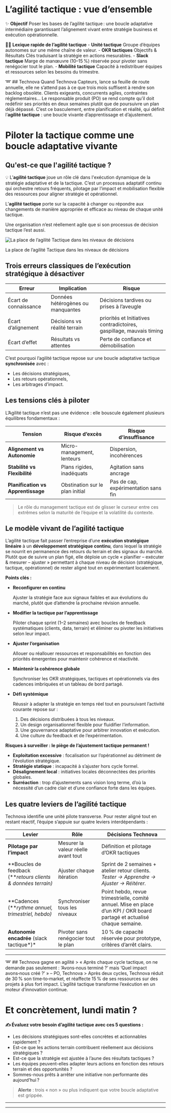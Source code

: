 # L’agilité tactique : vue d’ensemble



✨ **Objectif** Poser les bases de l’agilité tactique : une boucle adaptative intermédiaire garantissant l’alignement vivant entre stratégie business et exécution opérationnelle.

🧑‍🎓 **Lexique rapide de l’agilité tactique** - **Unité tactique** Groupe d’équipes autonomes sur une même chaîne de valeur. - **OKR tactiques** Objectifs & Résultats Clés traduisant la stratégie en actions mesurables. - **Slack tactique** Marge de manœuvre (10–15 %) réservée pour pivoter sans renégocier tout le plan. - **Mobilité tactique** Capacité à redistribuer équipes et ressources selon les besoins du trimestre.

➿ ## Technova Quand Technova Capteurs, lance sa feuille de route annuelle, elle ne s’attend pas à ce que trois mois suffisent à rendre son backlog obsolète. Clients exigeants, concurrents agiles, contraintes réglementaires… Le responsable produit (PO) se rend compte qu’il doit redéfinir ses priorités en deux semaines plutôt que de poursuivre un plan déjà dépassé. C’est ce basculement, entre planification et réalité, qui définit l’**agilité tactique** : une boucle vivante d’apprentissage et d’ajustement.

# Piloter la tactique comme une boucle adaptative vivante

## **Qu'est-ce que l'agilité tactique ?**

💡 L’**agilité tactique** joue un rôle clé dans l'exécution dynamique de la stratégie adaptative et de la tactique. C’est un processus adaptatif continu qui orchestre retours fréquents, pilotage par l’impact et mobilisation flexible des ressources pour aligner stratégie et opérationnel.

L’**agilité tactique** porte sur la capacité à changer ou répondre aux changements de manière appropriée et efficace au niveau de chaque unité tactique.

Une organisation n’est réellement agile que si son processus de décision tactique l’est aussi.

![La place de l’agilité Tactique dans les niveaux de décisions](image.png)

La place de l’agilité Tactique dans les niveaux de décisions

## Trois erreurs classiques de l’exécution stratégique à désactiver

| Erreur | Implication | Risque |
| --- | --- | --- |
| Écart de connaissance | Données hétérogènes ou manquantes | Décisions tardives ou prises à l’aveugle |
| Écart d’alignement | Décisions vs réalité terrain | priorités et Initiatives contradictoires, gaspillage, mauvais timing |
| Écart d’effet | Résultats vs attentes | Perte de confiance et démobilisation |

C’est pourquoi l’agilité tactique repose sur une boucle adaptative tactique **synchronisée** avec :

- Les décisions stratégiques,
- Les retours opérationnels,
- Les arbitrages d’impact.

## Les tensions clés à piloter

L’Agilité tactique n’est pas une évidence : elle bouscule également plusieurs équilibres fondamentaux :

| Tension | Risque d’excès | Risque d’insuffisance |
| --- | --- | --- |
| **Alignement vs Autonomie** | Micro-management, lenteurs | Dispersion, incohérences |
| **Stabilité vs Flexibilité** | Plans rigides, inadéquats | Agitation sans ancrage |
| **Planification vs Apprentissage** | Obstination sur le plan initial | Pas de cap, expérimentation sans fin |

> Le rôle du management tactique est de glisser le curseur entre ces extrêmes selon la maturité de l’équipe et la volatilité du contexte.
> 

## Le modèle vivant de l’agilité tactique

L’agilité tactique fait passer l’entreprise d’une **exécution stratégique linéaire** à un **développement stratégique continu**, dans lequel la stratégie se nourrit en permanence des retours du terrain et des signaux du marché. Plutôt que de suivre un plan figé, elle déploie un cycle « planifier – exécuter & mesurer – ajuster » permettant à chaque niveau de décision (stratégique, tactique, opérationnel) de rester aligné tout en expérimentant localement.

**Points clés :**

- **Reconfigurer en continu**
    
    Ajuster la stratégie face aux signaux faibles et aux évolutions du marché, plutôt que d’attendre la prochaine révision annuelle.
    
- **Modifier la tactique par l’apprentissage**
    
    Piloter chaque sprint (1–2 semaines) avec boucles de feedback systématiques (clients, data, terrain) et éliminer ou pivoter les initiatives selon leur impact.
    
- **Ajuster l’organisation**
    
    Allouer ou réallouer ressources et responsabilités en fonction des priorités émergentes pour maintenir cohérence et réactivité.
    
- **Maintenir la cohérence globale**
    
    Synchroniser les OKR stratégiques, tactiques et opérationnels via des cadences imbriquées et un tableau de bord partagé.
    
- **Défi systémique**
    
    Réussir à adapter la stratégie en temps réel tout en poursuivant l’activité courante repose sur :
    
    1. Des décisions distribuées à tous les niveaux.
    2. Un design organisationnel flexible pour fluidifier l’information.
    3. Une gouvernance adaptative pour arbitrer innovation et exécution.
    4. Une culture du feedback et de l’expérimentation.

**Risques à surveiller : le piège de l’ajustement tactique permanent !**

- **Exploitation excessive** : focalisation sur l’opérationnel au détriment de l’évolution stratégique.
- **Stratégie statique** : incapacité à s’ajuster hors cycle formel.
- **Désalignement local** : initiatives locales déconnectées des priorités globales.
- **Surréaction** : trop d’ajustements sans vision long terme, d’où la nécessité d’un cadre clair et d’une confiance forte dans les équipes.

## Les quatre leviers de l’agilité tactique

Technova identifie une unité pilote transverse. Pour rester aligné tout en restant réactif, l’équipe s’appuie sur quatre leviers interdépendants :

| Levier | Rôle | Décisions Technova |
| --- | --- | --- |
| **Pilotage par l’impact** | Mesurer la valeur réelle avant tout | Définition et pilotage d’OKR tactiques |
| **Boucles de feedback (***retours clients & données terrain)* | Ajuster chaque itération | Sprint de 2 semaines + atelier retour clients. *Tester → Apprendre → Ajuster → Réitérer.* |
| **Cadences (***rythme annuel, trimestriel, hebdo)* | Synchroniser tous les niveaux | Point hebdo, revue trimestrielle, comité annuel. Mise en place d’un KPI / OKR board partagé et actualisé chaque semaine. |
| **Autonomie encadrée** (slack tactique*)* | Pivoter sans renégocier tout le plan | 10 % de capacité réservée pour prototype, critères d’arrêt clairs. |

---

➿ ## Technova gagne en agilité > « Après chaque cycle tactique, on ne demande pas seulement : ‘Avons‑nous terminé ?’ mais ‘Quel impact avons‑nous créé ?’ » – PO, Technova > Après deux cycles, Technova réduit de 30 % son time‑to‑market, et réaffecte 15 % de ses ressources sur des projets à plus fort impact. L’agilité tactique transforme l’exécution en un moteur d’innovation continue.

# Et concrètement, lundi matin ?

**✍️ Évaluez votre besoin d’agilité tactique avec ces 5 questions :**

- Les décisions stratégiques sont-elles concrètes et actionnables rapidement ?
- Est-ce que les actions terrain contribuent réellement aux décisions stratégiques ?
- Est-ce que la stratégie est ajustée à l’aune des résultats tactiques ?
- Les équipes peuvent-elles adapter leurs actions en fonction des retours terrain et des opportunités ?
- Sommes-nous prêts à arrêter une initiative non performante dès aujourd’hui ?

> **Alerte** : trois « non » ou plus indiquent que votre boucle adaptative est grippée.
> 

---

---

#